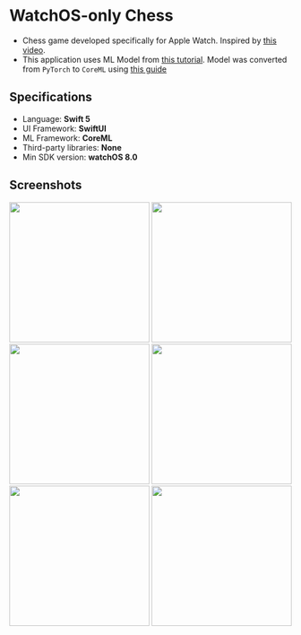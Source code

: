 # WatchOS-only Chess

- Chess game developed specifically for Apple Watch. Inspired by [this video](https://youtu.be/U4ogK0MIzqk?si=0BPJ5YUqvyE9shag).
- This application uses ML Model from [this tutorial](https://youtu.be/-WDRaRUjRMg?si=QyEVwcoeObjBLJFQ). Model was converted from `PyTorch` to `CoreML` using [this guide](https://apple.github.io/coremltools/docs-guides/source/convert-pytorch-workflow.html)

## Specifications

- Language: **Swift 5**
- UI Framework: **SwiftUI**
- ML Framework: **CoreML**
- Third-party libraries: **None**
- Min SDK version: **watchOS 8.0**

## Screenshots

<p float="left">
  <img src="https://github.com/user-attachments/assets/b69556cc-fa45-4936-b022-88e8c10cc86a" width=250/>
  <img src="https://github.com/user-attachments/assets/a7abee20-1e35-482f-833d-ba8771ef8f69" width=250/>
  <img src="https://github.com/user-attachments/assets/ae6682f0-357a-4215-90cf-ef88be75050f" width=250/>

  <img src="https://github.com/user-attachments/assets/2542911e-e62e-4dde-8c2f-b0f450033e6a" width=250/>
  <img src="https://github.com/user-attachments/assets/bd56f149-c9f2-43b6-b339-637dbe23e4af" width=250/>
  <img src="https://github.com/user-attachments/assets/c3550ce7-4757-47b6-a7be-a8257c55bb32" width=250/>
</p>
